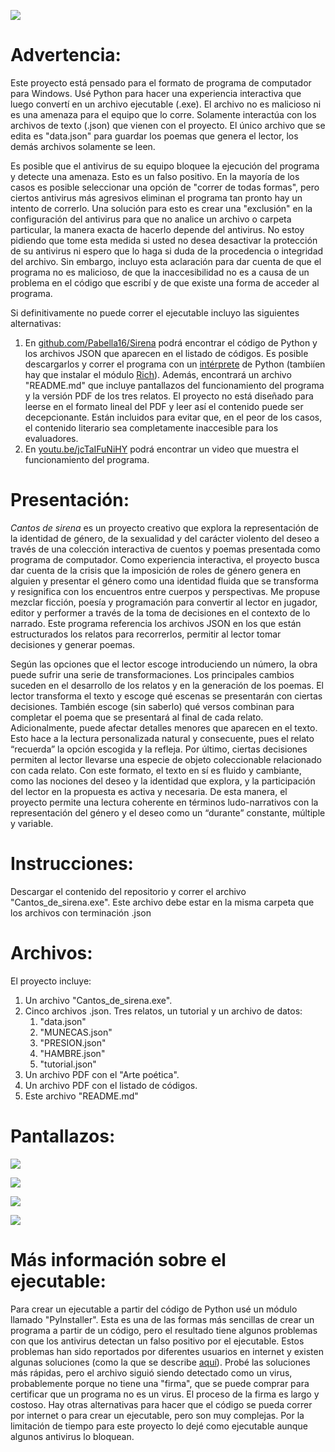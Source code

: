 ![](https://i.imgur.com/bsxgluh.jpeg)
# Advertencia:
Este proyecto está pensado para el formato de programa de computador para Windows. Usé Python para hacer una experiencia interactiva que luego convertí en un archivo ejecutable (.exe). El archivo no es malicioso ni es una amenaza para el equipo que lo corre. Solamente interactúa con los archivos de texto (.json) que vienen con el proyecto. El único archivo que se edita es "data.json" para guardar los poemas que genera el lector, los demás archivos solamente se leen.

Es posible que el antivirus de su equipo bloquee la ejecución del programa y detecte una amenaza. Esto es un falso positivo. En la mayoría de los casos es posible seleccionar una opción de "correr de todas formas", pero ciertos antivirus más agresivos eliminan el programa tan pronto hay un intento de correrlo. Una solución para esto es crear una "exclusión" en la configuración del antivirus para que no analice un archivo o carpeta particular, la manera exacta de hacerlo depende del antivirus. No estoy pidiendo que tome esta medida si usted no desea desactivar la protección de su antivirus ni espero que lo haga si duda de la procedencia o integridad del archivo. Sin embargo, incluyo esta aclaración para dar cuenta de que el programa no es malicioso, de que la inaccesibilidad no es a causa de un problema en el código que escribí y de que existe una forma de acceder al programa.

Si definitivamente no puede correr el ejecutable incluyo las siguientes alternativas:
1.  En [github.com/Pabella16/Sirena](https://github.com/Pabella16/Sirena) podrá encontrar el código de Python y los archivos JSON que aparecen en el listado de códigos. Es posible descargarlos y correr el programa con un [intérprete](https://hackr.io/blog/best-python-ide) de Python (tambiíen hay que instalar el módulo [Rich](https://rich.readthedocs.io/en/stable/introduction.html)). Además, encontrará un archivo "README.md" que incluye pantallazos del funcionamiento del programa y la versión PDF de los tres relatos. El proyecto no está diseñado para leerse en el formato lineal del PDF y leer así el contenido puede ser decepcionante. Están incluidos para evitar que, en el peor de los casos, el contenido literario sea completamente inaccesible para los evaluadores.
2.  En [youtu.be/jcTaIFuNiHY](https://youtu.be/jcTaIFuNiHY) podrá encontrar un video que muestra el funcionamiento del programa.

# Presentación:

*Cantos de sirena* es un proyecto creativo que explora la representación de la identidad de género, de la sexualidad y del carácter violento del deseo a través de una colección interactiva de cuentos y poemas presentada como programa de computador. Como experiencia interactiva, el proyecto busca dar cuenta de la crisis que la imposición de roles de género genera en alguien y presentar el género como una identidad fluida que se transforma y resignifica con los encuentros entre cuerpos y perspectivas. Me propuse mezclar ficción, poesía y programación para convertir al lector en jugador, editor y performer a través de la toma de decisiones en el contexto de lo narrado. Este programa referencia los archivos JSON en los que están estructurados los relatos para recorrerlos, permitir al lector tomar decisiones y generar poemas.

Según las opciones que el lector escoge introduciendo un número, la obra puede sufrir una serie de transformaciones. Los principales cambios suceden en el desarrollo de los relatos y en la generación de los poemas. El lector transforma el texto y escoge qué escenas se presentarán con ciertas decisiones. También escoge (sin saberlo) qué versos combinan para completar el poema que se presentará al final de cada relato. Adicionalmente, puede afectar detalles menores que aparecen en el texto. Esto hace a la lectura personalizada natural y consecuente, pues el relato “recuerda” la opción escogida y la refleja. Por último, ciertas decisiones permiten al lector llevarse una especie de objeto coleccionable relacionado con cada relato. Con este formato, el texto en sí es fluido y cambiante, como las nociones del deseo y la identidad que explora, y la participación del lector en la propuesta es activa y necesaria. De esta manera, el proyecto permite una lectura coherente en términos ludo-narrativos con la representación del género y el deseo como un “durante” constante, múltiple y variable.

# Instrucciones:
Descargar el contenido del repositorio y correr el archivo "Cantos\_de\_sirena.exe". Este archivo debe estar en la misma carpeta que los archivos con terminación .json

# Archivos:
El proyecto incluye:
1.  Un archivo "Cantos\_de\_sirena.exe".
2.  Cinco archivos .json. Tres relatos, un tutorial y un archivo de datos:
    1.  "data.json"
    2.  "MUNECAS.json"
    3.  "PRESION.json"
    4.  "HAMBRE.json"
    5.  "tutorial.json"
3.  Un archivo PDF con el "Arte poética".
4.  Un archivo PDF con el listado de códigos.
5.  Este archivo "README.md"


# Pantallazos:
![](https://i.imgur.com/z4D2LzY.jpg)

![](https://i.imgur.com/3GheVR9.jpg)

![](https://i.imgur.com/CuzKlEb.jpg)

![](https://i.imgur.com/sk0pkI5.jpg)

# Más información sobre el ejecutable:
Para crear un ejecutable a partir del código de Python usé un módulo llamado "PyInstaller". Esta es una de las formas más sencillas de crear un programa a partir de un código, pero el resultado tiene algunos problemas con que los antivirus detectan un falso positivo por el ejecutable. Estos problemas han sido reportados por diferentes usuarios en internet y existen algunas soluciones (como la que se describe [aquí](https://python.plainenglish.io/pyinstaller-exe-false-positive-trojan-virus-resolved-b33842bd3184)). Probé las soluciones más rápidas, pero el archivo siguió siendo detectado como un virus, probablemente porque no tiene una "firma", que se puede comprar para certificar que un programa no es un virus. El proceso de la firma es largo y costoso. Hay otras alternativas para hacer que el código se pueda correr por internet o para crear un ejecutable, pero son muy complejas. Por la limitación de tiempo para este proyecto lo dejé como ejecutable aunque algunos antivirus lo bloquean.
